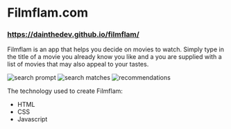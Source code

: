 # Filmflam.com

### https://dainthedev.github.io/filmflam/

Filmflam is an app that helps you decide on movies to watch. Simply type in the
title of a movie you already know you like and a you are supplied with a list 
of movies that may also appeal to your tastes.

![search prompt](/images/screen1.png)
![search matches](/images/screen2.png)
![recommendations](/images/screen3.png)

The technology used to create Filmflam:
* HTML
* CSS
* Javascript